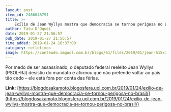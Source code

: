 ```yaml
---
layout: post
item_id: 2466048791
title: >-
    Exílio de Jean Wyllys mostra que democracia se tornou perigosa no Brasil
author: Tatu D'Oquei
date: 2019-01-27 21:56:57
pub_date: 2019-01-27 21:56:57
time_added: 2019-01-24 16:37:00
category: refletimos
image: https://conteudo.imguol.com.br/blogs/61/files/2019/01/jean-615x300.jpg
---
```


Por medo de ser assassinado, o deputado federal reeleito Jean Wyllys (PSOL-RJ) desistiu do mandato e afirmou que não pretende voltar ao país tão cedo – ele está fora por conta das férias.

**Link:** [https://blogdosakamoto.blogosfera.uol.com.br/2019/01/24/exilio-de-jean-wyllys-mostra-que-democracia-se-tornou-perigosa-no-brasil/](https://blogdosakamoto.blogosfera.uol.com.br/2019/01/24/exilio-de-jean-wyllys-mostra-que-democracia-se-tornou-perigosa-no-brasil/)

